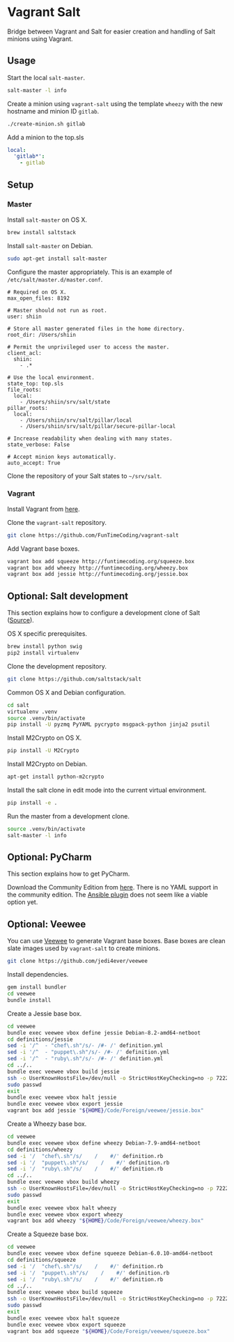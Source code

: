 # Vagrant Salt

Bridge between Vagrant and Salt for easier creation and handling of Salt minions using Vagrant.


## Usage

Start the local `salt-master`.

```sh
salt-master -l info
```

Create a minion using `vagrant-salt` using the template `wheezy` with the new hostname and minion ID `gitlab`.

```sh
./create-minion.sh gitlab
```

Add a minion to the top.sls

```yaml
local:
  'gitlab*':
    - gitlab
```


## Setup

### Master

Install `salt-master` on OS X.

```sh
brew install saltstack
```

Install `salt-master` on Debian.

```sh
sudo apt-get install salt-master
```

Configure the master appropriately. This is an example of `/etc/salt/master.d/master.conf`.

```
# Required on OS X.
max_open_files: 8192

# Master should not run as root.
user: shiin

# Store all master generated files in the home directory.
root_dir: /Users/shiin

# Permit the unprivileged user to access the master.
client_acl:
  shiin:
    - .*

# Use the local environment.
state_top: top.sls
file_roots:
  local:
    - /Users/shiin/srv/salt/state
pillar_roots:
  local:
    - /Users/shiin/srv/salt/pillar/local
    - /Users/shiin/srv/salt/pillar/secure-pillar-local

# Increase readability when dealing with many states.
state_verbose: False

# Accept minion keys automatically.
auto_accept: True
```

Clone the repository of your Salt states to `~/srv/salt`.


### Vagrant

Install Vagrant from [here](https://www.vagrantup.com).

Clone the `vagrant-salt` repository.

```sh
git clone https://github.com/FunTimeCoding/vagrant-salt
```

Add Vagrant base boxes.

```sh
vagrant box add squeeze http://funtimecoding.org/squeeze.box
vagrant box add wheezy http://funtimecoding.org/wheezy.box
vagrant box add jessie http://funtimecoding.org/jessie.box
```


## Optional: Salt development

This section explains how to configure a development clone of Salt ([Source](http://docs.saltstack.com/en/latest/topics/development/hacking.html)).

OS X specific prerequisites.

```sh
brew install python swig
pip2 install virtualenv
```

Clone the development repository.

```sh
git clone https://github.com/saltstack/salt
```

Common OS X and Debian configuration.

```sh
cd salt
virtualenv .venv
source .venv/bin/activate
pip install -U pyzmq PyYAML pycrypto msgpack-python jinja2 psutil
```

Install M2Crypto on OS X.

```sh
pip install -U M2Crypto
```

Install M2Crypto on Debian.

```sh
apt-get install python-m2crypto
```

Install the salt clone in edit mode into the current virtual environment.

```sh
pip install -e .
```

Run the master from a development clone.

```sh
source .venv/bin/activate
salt-master -l info
```


## Optional: PyCharm

This section explains how to get PyCharm.

Download the Community Edition from [here](https://www.jetbrains.com/pycharm/download).
There is no YAML support in the community edition. The [Ansible plugin](https://github.com/vermut/intellij-ansible) does not seem like a viable option yet.


## Optional: Veewee

You can use [Veewee](https://github.com/jedi4ever/veewee) to generate Vagrant base boxes. Base boxes are clean slate images used by `vagrant-salt` to create minions.

```sh
git clone https://github.com/jedi4ever/veewee
```

Install dependencies.

```sh
gem install bundler
cd veewee
bundle install
```

Create a Jessie base box.

```sh
cd veewee
bundle exec veewee vbox define jessie Debian-8.2-amd64-netboot
cd definitions/jessie
sed -i '/^  - "chef\.sh"/s/- /#- /' definition.yml
sed -i '/^  - "puppet\.sh"/s/- /#- /' definition.yml
sed -i '/^  - "ruby\.sh"/s/- /#- /' definition.yml
cd ../..
bundle exec veewee vbox build jessie
ssh -o UserKnownHostsFile=/dev/null -o StrictHostKeyChecking=no -p 7222 -l vagrant 127.0.0.1
sudo passwd
exit
bundle exec veewee vbox halt jessie
bundle exec veewee vbox export jessie
vagrant box add jessie "${HOME}/Code/Foreign/veewee/jessie.box"
```

Create a Wheezy base box.

```sh
cd veewee
bundle exec veewee vbox define wheezy Debian-7.9-amd64-netboot
cd definitions/wheezy
sed -i '/  "chef\.sh"/s/    /    #/' definition.rb
sed -i '/  "puppet\.sh"/s/    /    #/' definition.rb
sed -i '/  "ruby\.sh"/s/    /    #/' definition.rb
cd ../..
bundle exec veewee vbox build wheezy
ssh -o UserKnownHostsFile=/dev/null -o StrictHostKeyChecking=no -p 7222 -l vagrant 127.0.0.1
sudo passwd
exit
bundle exec veewee vbox halt wheezy
bundle exec veewee vbox export wheezy
vagrant box add wheezy "${HOME}/Code/Foreign/veewee/wheezy.box"
```

Create a Squeeze base box.

```sh
cd veewee
bundle exec veewee vbox define squeeze Debian-6.0.10-amd64-netboot
cd definitions/squeeze
sed -i '/  "chef\.sh"/s/    /    #/' definition.rb
sed -i '/  "puppet\.sh"/s/    /    #/' definition.rb
sed -i '/  "ruby\.sh"/s/    /    #/' definition.rb
cd ../..
bundle exec veewee vbox build squeeze
ssh -o UserKnownHostsFile=/dev/null -o StrictHostKeyChecking=no -p 7222 -l vagrant 127.0.0.1
sudo passwd
exit
bundle exec veewee vbox halt squeeze
bundle exec veewee vbox export squeeze
vagrant box add squeeze "${HOME}/Code/Foreign/veewee/squeeze.box"
```
